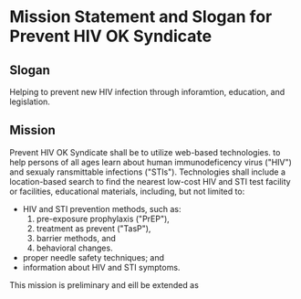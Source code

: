 # Mission Statement and Slogan for Prevent HIV OK Syndicate

## Slogan
Helping to prevent new HIV infection through inforamtion, education, and legislation.

## Mission
Prevent HIV OK Syndicate shall be to utilize web-based technologies. to help persons of all ages learn about human immunodeficency virus ("HIV") and sexualy ransmittable infections ("STIs"). Technologies shall include a location-based search to find the nearest low-cost HIV and STI test facility or facilities, educational materials, including, but not limited to:

- HIV and STI prevention methods, such as:
  1. pre-exposure prophylaxis ("PrEP"),
  2. treatment as prevent ("TasP"),
  3. barrier methods, and
  4. behavioral changes.
- proper needle safety techniques; and
- information about HIV and STI symptoms.

This mission is preliminary and eill be extended as 
